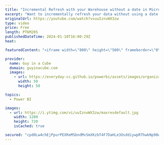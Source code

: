 ```yaml
---
title: "Incremental Refresh with your Warehouse without a date in Microsoft Fabric"
excerpt: "Want to incrementally refresh your data without using a date for your Synapse Data Warehouse in Microsoft Fabric? Patrick gives you a pattern you can leverage!  Alex Powers' Blog  CHANGE (IN THE HOUSE OF LAKES) https://itsnotaboutthecell.com/2023/10/16/change-in-the-house-of-lakes/  📢 Become a member:"
originalUrl: https://youtube.com/watch?v=uuIznvWX3zw
type: video
price: Free
length: PT6M20S
publishedDateTime: 2024-01-10T16:00:29Z
heat: 

featuredContent: "<iframe width=\"800\" height=\"500\" frameborder=\"0\" src=\"https://www.youtube.com/embed/uuIznvWX3zw\" allow=\"accelerometer; autoplay; encrypted-media; gyroscope; picture-in-picture\" allowfullscreen></iframe>"

provider:
  name: Guy in a Cube
  domain: guyinacube.com
  images:
    - url: https://everyday-cc.github.io/powerbi/assets/images/organizations/guyinacube.com-50x50.jpg
      width: 50
      height: 50

topics:
  - Power BI

images:
  - url: https://i.ytimg.com/vi/uuIznvWX3zw/maxresdefault.jpg
    width: 1280
    height: 720
    isCached: true

secured: "cpd0Lw4chEjPpurPEXReMSbndMvSmXKzbT4F7DaHLe3OsddiywpRThwkNp98w3CCkLnA2Nn4LhGxqQAt/VaDpeFxlJZEEfThcBkFqQZPIRQ8SRuhQr1SDeOJI0ZiFljHow5QRNzM9ZzsANPv3P6tGkKmdpp57+6l0z27CvGzk1On1unXsY22CI+wHVNqT6sYO10qxgIRd8I3d2twMYGDPAQ7QtFncBH2swACasaQr0aEbtmiDlj+mJv2IN9/1nSfr4fdLf1AS7va9F2PCjYY5GMykxhecr0mPkT2XXDKNkpwgCZCSCHsfJ5SkKz3C7rUPXnwtFqumJVC7AfQEdDxzHEzQfEAWtOtxmxIoNCfNwKP+lvKBp5mK0OT1/yBM6dU0KjyqmD5sdDYH4evuc+in2rOUe2hJOt0bG7h4aN4JSI=;/ZdccMOjTegCQ2f3razkeA=="
---
```


